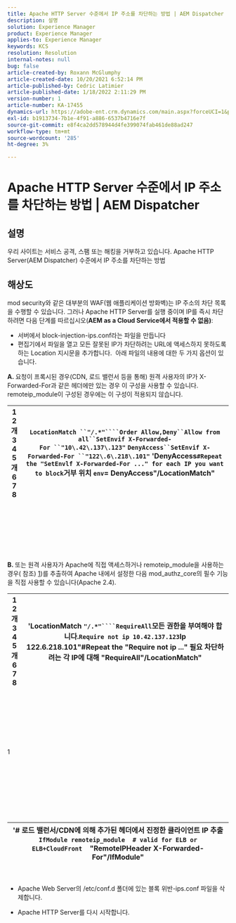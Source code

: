 ```yaml
---
title: Apache HTTP Server 수준에서 IP 주소를 차단하는 방법 | AEM Dispatcher
description: 설명
solution: Experience Manager
product: Experience Manager
applies-to: Experience Manager
keywords: KCS
resolution: Resolution
internal-notes: null
bug: false
article-created-by: Roxann McGlumphy
article-created-date: 10/20/2021 6:52:14 PM
article-published-by: Cedric Latimier
article-published-date: 1/18/2022 2:11:29 PM
version-number: 1
article-number: KA-17455
dynamics-url: https://adobe-ent.crm.dynamics.com/main.aspx?forceUCI=1&pagetype=entityrecord&etn=knowledgearticle&id=448e02d5-d631-ec11-b6e5-000d3a5ba97a
exl-id: b1913734-7b1e-4f91-a886-6537b4716e7f
source-git-commit: e8f4ca2dd578944d4fe399074fab461de88ad247
workflow-type: tm+mt
source-wordcount: '285'
ht-degree: 3%

---
```


# Apache HTTP Server 수준에서 IP 주소를 차단하는 방법 | AEM Dispatcher

## 설명


우리 사이트는 서비스 공격, 스팸 또는 해킹을 거부하고 있습니다. Apache HTTP Server(AEM Dispatcher) 수준에서 IP 주소를 차단하는 방법


## 해상도


mod security와 같은 대부분의 WAF(웹 애플리케이션 방화벽)는 IP 주소의 차단 목록을 수행할 수 있습니다. 그러나 Apache HTTP Server를 실행 중이며 IP를 즉시 차단하려면 다음 단계를 따르십시오(<b>AEM as a Cloud Service에서 적용할 수 없음)</b>:

- 서버에서 block-injection-ips.conf라는 파일을 만듭니다
- 편집기에서 파일을 열고 모든 잘못된 IP가 차단하려는 URL에 액세스하지 못하도록 하는 Location 지시문을 추가합니다.  아래 파일의 내용에 대한 두 가지 옵션이 있습니다.


<b>A. </b>요청이 프록시된 경우(CDN, 로드 밸런서 등을 통해) 원격 사용자의 IP가 X-Forwarded-For과 같은 헤더에만 있는 경우 이 구성을 사용할 수 있습니다.  remoteip_module이 구성된 경우에는 이 구성이 적용되지 않습니다.


| 1<br>  2개<br>  3<br>  4<br>  5개<br>  6<br>  7<br>  8 | `LocationMatch ``"/.*"````Order Allow,Deny``Allow from all``SetEnvif X-Forwarded-For ``"10\.42\.137\.123"` `DenyAccess``SetEnvif X-Forwarded-For ``"122\.6\.218\.101"` &#39;DenyAccess``#Repeat the "SetEnvlf X-Forwarded-For ..." for each IP you want to block``거부 위치 ``env``= DenyAccess&quot;/LocationMatch&quot; |
| --- | --- |

<br><br><br><br><br> <br><br>
<b>B. </b>또는 원격 사용자가 Apache에 직접 액세스하거나 remoteip_module을 사용하는 경우( 참조) [1](https://helpx.adobe.com/experience-manager/kb/block-ips-apache-http-server.html#remoteip_module))를 추출하여 Apache 내에서 설정한 다음 mod_authz_core의 필수 기능을 직접 사용할 수 있습니다(Apache 2.4).


| 1<br>  2개<br>  3<br>  4<br>  5개<br>  6<br>  7<br>  8 | &#39;LocationMatch ``"/.*"````RequireAll``모든 권한을 부여해야 합니다.``Require not ip 10.42.137.123``Ip 122.6.218.101&quot;#Repeat the &quot;Require not ip ...&quot; 필요 차단하려는 각 IP에 대해 &quot;RequireAll&quot;/LocationMatch&quot; |
| --- | --- |

<br><br><br><br><br> <br><br>
1
<br><br><br><br><br> <br><br><br><br>

| &#39;# 로드 밸런서/CDN에 의해 추가된 헤더에서 진정한 클라이언트 IP 추출``IfModule remoteip_module``    ``# valid for ELB or ELB+CloudFront``    &quot;RemoteIPHeader X-Forwarded-For&quot;/IfModule&quot; |
| --- |

 
- Apache Web Server의 /etc/conf.d 폴더에 있는 블록 위반-ips.conf 파일을 삭제합니다.


- Apache HTTP Server를 다시 시작합니다.
